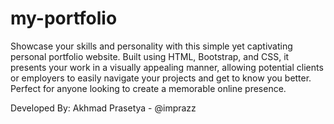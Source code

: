 ﻿# my-portfolio

Showcase your skills and personality with this simple yet captivating personal portfolio website. Built using HTML, Bootstrap, and CSS, it presents your work in a visually appealing manner, allowing potential clients or employers to easily navigate your projects and get to know you better. Perfect for anyone looking to create a memorable online presence.

Developed By:
Akhmad Prasetya - @imprazz
